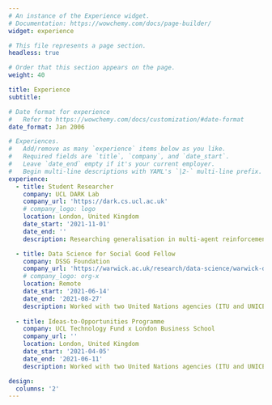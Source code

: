 ```yaml
---
# An instance of the Experience widget.
# Documentation: https://wowchemy.com/docs/page-builder/
widget: experience

# This file represents a page section.
headless: true

# Order that this section appears on the page.
weight: 40

title: Experience
subtitle:

# Date format for experience
#   Refer to https://wowchemy.com/docs/customization/#date-format
date_format: Jan 2006

# Experiences.
#   Add/remove as many `experience` items below as you like.
#   Required fields are `title`, `company`, and `date_start`.
#   Leave `date_end` empty if it's your current employer.
#   Begin multi-line descriptions with YAML's `|2-` multi-line prefix.
experience:
  - title: Student Researcher
    company: UCL DARK Lab
    company_url: 'https://dark.cs.ucl.ac.uk'
    # company_logo: logo
    location: London, United Kingdom
    date_start: '2021-11-01'
    date_end: ''
    description: Researching generalisation in multi-agent reinforcement learning under the supervision of Prof. Tim Rocktäschel.

  - title: Data Science for Social Good Fellow
    company: DSSG Foundation
    company_url: 'https://warwick.ac.uk/research/data-science/warwick-data/dssgx/dssgx2021/'
    # company_logo: org-x
    location: Remote
    date_start: '2021-06-14'
    date_end: '2021-08-27'
    description: Worked with two United Nations agencies (ITU and UNICEF) to predictively map the global offline population.
    
  - title: Ideas-to-Opportunities Programme
    company: UCL Technology Fund x London Business School
    company_url: ''
    location: London, United Kingdom
    date_start: '2021-04-05'
    date_end: '2021-06-11'
    description: Worked with two United Nations agencies (ITU and UNICEF) to predictively map the global offline population.

design:
  columns: '2'
---
```

